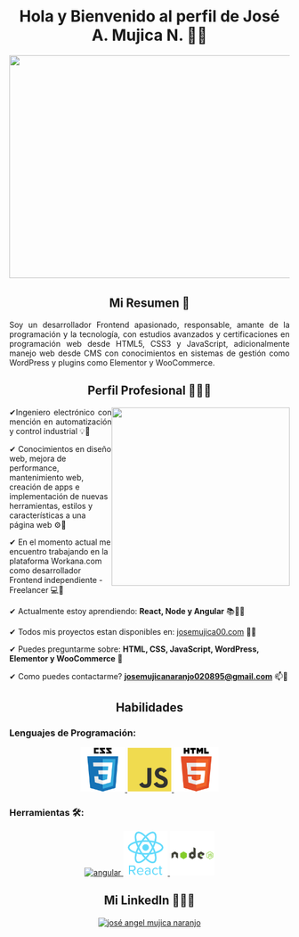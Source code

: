 <h1 align="center">Hola y Bienvenido al perfil de José A. Mujica N. 👋🏼</h1>

<p align="center">
  <img width="800" height="400" src="https://user-images.githubusercontent.com/123973821/225440600-688dda00-c3c9-4767-930f-37fdc767ed85.jpg"/>
</p>

<h2 align="center">Mi Resumen 📝</h2>

<p align="justify">Soy un desarrollador Frontend apasionado, responsable, amante de la programación y la tecnología, con estudios avanzados y certificaciones en programación web desde HTML5, CSS3 y JavaScript, adicionalmente manejo web desde CMS con conocimientos en sistemas de gestión como WordPress y plugins como Elementor y WooCommerce.</p>

<h2 align="center">Perfil Profesional 👨🏼‍🎓</h2>

<p align="justify">
<img width="320" height="320" align="right" src= "https://user-images.githubusercontent.com/123973821/225428640-704c8498-f491-43a3-ac96-87fca125d083.gif"/>
✔Ingeniero electrónico con mención en automatización y control industrial 💡👷

✔ Conocimientos en diseño web, mejora de performance, mantenimiento web, creación de apps e implementación de nuevas herramientas, estilos y 
  características a una página web ⚙🔧
    
✔ En el momento actual me encuentro trabajando en la plataforma Workana.com como desarrollador Frontend independiente - Freelancer 💻📱
    
✔ Actualmente estoy aprendiendo: **React, Node y Angular** 📚👨‍🏫

✔ Todos mis proyectos estan disponibles en: [josemujica00.com](josemujica00.com) 👨‍💻

✔ Puedes preguntarme sobre: **HTML, CSS, JavaScript, WordPress, Elementor y WooCommerce** 💬

✔ Como puedes contactarme? **josemujicanaranjo020895@gmail.com** 📫📧
</p>

<h2 align="center">Habilidades</h2>

<h3>Lenguajes de Programación:</h3>

<p align="center"> <a href="https://www.w3schools.com/css/" target="_blank" rel="noreferrer"> <img src="https://raw.githubusercontent.com/devicons/devicon/master/icons/css3/css3-original-wordmark.svg" alt="css3" width="80" height="80"/> </a> <a href="https://developer.mozilla.org/en-US/docs/Web/JavaScript" target="_blank" rel="noreferrer"> <img src="https://raw.githubusercontent.com/devicons/devicon/master/icons/javascript/javascript-original.svg" alt="javascript" width="80" height="80"/> </a> <a href="https://www.w3.org/html/" target="_blank" rel="noreferrer"> <img src="https://raw.githubusercontent.com/devicons/devicon/master/icons/html5/html5-original-wordmark.svg" alt="html5" width="80" height="80"/> </a> </p>

<h3>Herramientas 🛠:</h3>

<p align="center"> <a href="https://angular.io" target="_blank" rel="noreferrer"> <img src="https://angular.io/assets/images/logos/angular/angular.svg" alt="angular" width="80" height="80"/> </a> <a href="https://reactjs.org/" target="_blank" rel="noreferrer"> <img src="https://raw.githubusercontent.com/devicons/devicon/master/icons/react/react-original-wordmark.svg" alt="react" width="80" height="80"/> <a href="https://nodejs.org" target="_blank" rel="noreferrer"> <img src="https://raw.githubusercontent.com/devicons/devicon/master/icons/nodejs/nodejs-original-wordmark.svg" alt="nodejs" width="80" height="80"/> </a></p>

<h2 align="center">Mi LinkedIn 👦🏼🔎</h2>
<p align="center">
<a href="https://www.linkedin.com/in/jose-angel-mujica-naranjo-38321a17b/" target="blank"><img align="center" src="https://raw.githubusercontent.com/rahuldkjain/github-profile-readme-generator/master/src/images/icons/Social/linked-in-alt.svg" alt="josé angel mujica naranjo" height="30" width="40" /></a>
</p>
